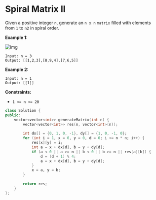 # Spiral Matrix II

Given a positive integer `n`, generate an `n x n` `matrix` filled with elements from `1` to `n2` in spiral order.

 

**Example 1:**

![img](https://assets.leetcode.com/uploads/2020/11/13/spiraln.jpg)

```
Input: n = 3
Output: [[1,2,3],[8,9,4],[7,6,5]]
```

**Example 2:**

```
Input: n = 1
Output: [[1]]
```

 

**Constraints:**

- `1 <= n <= 20`

```c++
class Solution {
public:
    vector<vector<int>> generateMatrix(int n) {
        vector<vector<int>> res(n, vector<int>(n));
        
        int dx[] = {0, 1, 0, -1}, dy[] = {1, 0, -1, 0};
        for (int i = 1, x = 0, y = 0, d = 0; i <= n * n; i++) {
            res[x][y] = i;
            int a = x + dx[d], b = y + dy[d];
            if (a < 0 || a >= n || b < 0 || b >= n || res[a][b]) {
                d = (d + 1) % 4;
                a = x + dx[d], b = y + dy[d];
            }
            x = a, y = b;
        }
        
        return res;
    }
};
```

